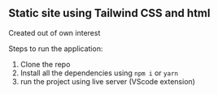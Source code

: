 ## Static site using Tailwind CSS and html

Created out of own interest

Steps to run the application:

1. Clone the repo
2. Install all the dependencies using `npm i` or `yarn`
3. run the project using live server (VScode extension)
   
